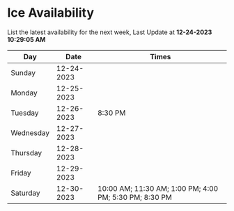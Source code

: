 # Ice Availability

List the latest availability for the next week, Last Update at **12-24-2023 10:29:05 AM**

| Day         | Date        | Times       |
| ----------- | ----------- | ----------- |
|Sunday|12-24-2023||
|Monday|12-25-2023||
|Tuesday|12-26-2023|8:30 PM|
|Wednesday|12-27-2023||
|Thursday|12-28-2023||
|Friday|12-29-2023||
|Saturday|12-30-2023|10:00 AM; 11:30 AM; 1:00 PM; 4:00 PM; 5:30 PM; 8:30 PM|
